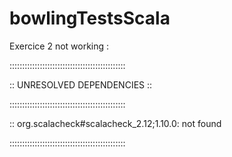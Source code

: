 # bowlingTestsScala

Exercice 2 not working : 

::::::::::::::::::::::::::::::::::::::::::::::

::          UNRESOLVED DEPENDENCIES         ::

::::::::::::::::::::::::::::::::::::::::::::::

:: org.scalacheck#scalacheck_2.12;1.10.0: not found

::::::::::::::::::::::::::::::::::::::::::::::

